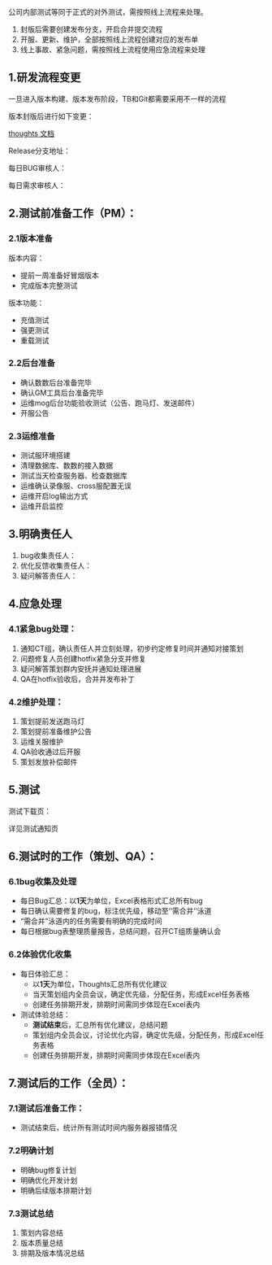 公司内部测试等同于正式的对外测试，需按照线上流程来处理。

1. 封版后需要创建发布分支，开启合并提交流程
2. 开服、更新、维护，全部按照线上流程创建对应的发布单
3. 线上事故、紧急问题，需按照线上流程使用应急流程来处理

## 1.研发流程变更
一旦进入版本构建、版本发布阶段，TB和Git都需要采用不一样的流程

版本封版后进行如下变更：

[thoughts 文档](https://thoughts.teambition.com/workspaces/5df8bf6497d77a00134e3c27/docs/60967ce741cef600014835c3)

Release分支地址：

每日BUG审核人：

每日需求审核人：

## 2.测试前准备工作（PM）：
### 2.1版本准备
版本内容：

+ 提前一周准备好冒烟版本
+ 完成版本完整测试

版本功能：

+ 充值测试
+ 强更测试
+ 重载测试

### 2.2后台准备
+ 确认数数后台准备完毕
+ 确认GM工具后台准备完毕
+ 运维mog后台功能验收测试（公告、跑马灯、发送邮件）
+ 开服公告

### 2.3运维准备
+ 测试服环境搭建
+ 清理数据库、数数的接入数据
+ 测试当天检查服务器、检查数据库
+ 运维确认录像服、cross服配置无误
+ 运维开启log输出方式
+ 运维开启监控

## 3.明确责任人
1. bug收集责任人：
2. 优化反馈收集责任人：
3. 疑问解答责任人：

## 4.应急处理
### 4.1紧急bug处理：
1. 通知CT组，确认责任人并立刻处理，初步约定修复时间并通知对接策划
2. 问题修复人员创建hotfix紧急分支并修复
3. 疑问解答策划群内安抚并通知处理进展
4. QA在hotfix验收后，合并并发布补丁

### 4.2维护处理：
1. 策划提前发送跑马灯
2. 策划提前准备维护公告
3. 运维关服维护
4. QA验收通过后开服
5. 策划发放补偿邮件

## 5.测试
测试下载页：

详见测试通知页

## 6.测试时的工作（策划、QA）：
### 6.1bug收集及处理
+ 每日Bug汇总：以**1天**为单位，Excel表格形式汇总所有bug
+ 每日确认需要修复的bug，标注优先级，移动至‘’需合并‘’泳道
+ “需合并”泳道内的任务需要有明确的完成时间
+ 每日根据bug表整理质量报告，总结问题，召开CT组质量确认会

### 6.2体验优化收集
+ 每日体验汇总：
    - 以**1天**为单位，Thoughts汇总所有优化建议
    - 当天策划组内全员会议，确定优先级，分配任务，形成Excel任务表格
    - 创建任务排期开发，排期时间需同步体现在Excel表内
+ 测试体验总结：
    - **测试结束**后，汇总所有优化建议，总结问题
    - 策划组内全员会议，讨论优化内容，确定优先级，分配任务，形成Excel任务表格
    - 创建任务排期开发，排期时间需同步体现在Excel表内

## 7.测试后的工作（全员）：
### 7.1**测试后准备工作：**
+ 测试结束后，统计所有测试时间内服务器报错情况

### 7.2明确计划
+ 明确bug修复计划
+ 明确优化开发计划
+ 明确后续版本排期计划

### 7.3测试总结
1. 策划内容总结
2. 版本质量总结
3. 排期及版本情况总结

